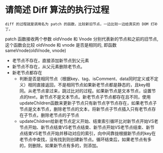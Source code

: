 # 请简述 Diff 算法的执行过程

`diff 的过程就是调用名为 patch 的函数，比较新旧节点，一边比较一边给真实的 DOM 打补丁。`

patch 函数接收两个参数 oldVnode 和 Vnode 分别代表新的节点和之前的旧节点,这个函数会比较 oldVnode 和 vnode 是否是相同的, 即函数 sameVnode(oldVnode, vnode)

- 老节点不存在，直接添加新节点到父元素
- 新节点不存在，从父元素删除老节点。
- 新老节点都存在
    - 判断是否是相同节点（根据key、tag、isComment、data同时定义或不定义）相同直接返回，不是相同节点如果新老节点都是静态的，且key相同。从老节点拿过来，跳过比对的过程。如果新节点是文本节点，设置节点的text，新节点不是文本节点。新老节点子节点都存在且不同，使用updateChildren函数来更新子节点只有新节点字节点存在，如果老节点子节点是文本节点，删除老节点的文本，将新节点子节点插入只有老节点存在子节点，删除老节点的子节点
    - updateChildren给新老节点定义开始、结束索引循环比对新节点开始VS老节点开始、新节点结束VS老节点结束、新节点开始VS老节点结束、新节点结束VS老节点开始并移动对应的索引，向中间靠拢根据新节点的key在老节点中查找，没有找到则创建新节点。循环结束后，如果老节点有多的，则删除。如果新节点有多的，则添加。
